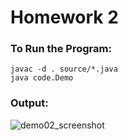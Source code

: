 # Homework 2

### To Run the Program: 

```
javac -d . source/*.java
java code.Demo
```

### Output:

![demo02_screenshot](https://user-images.githubusercontent.com/26886594/69473630-31278200-0d7c-11ea-8b95-95fac32067aa.png)



